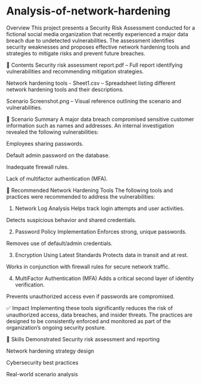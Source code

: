 # Analysis-of-network-hardening

Overview
This project presents a Security Risk Assessment conducted for a fictional social media organization that recently experienced a major data breach due to undetected vulnerabilities. The assessment identifies security weaknesses and proposes effective network hardening tools and strategies to mitigate risks and prevent future breaches.

📂 Contents
Security risk assessment report.pdf – Full report identifying vulnerabilities and recommending mitigation strategies.

Network hardening tools - Sheet1.csv – Spreadsheet listing different network hardening tools and their descriptions.

Scenario Screenshot.png – Visual reference outlining the scenario and vulnerabilities.

🔎 Scenario Summary
A major data breach compromised sensitive customer information such as names and addresses. An internal investigation revealed the following vulnerabilities:

Employees sharing passwords.

Default admin password on the database.

Inadequate firewall rules.

Lack of multifactor authentication (MFA).

🔧 Recommended Network Hardening Tools
The following tools and practices were recommended to address the vulnerabilities:

1. Network Log Analysis
Helps track login attempts and user activities.

Detects suspicious behavior and shared credentials.

2. Password Policy Implementation
Enforces strong, unique passwords.

Removes use of default/admin credentials.

3. Encryption Using Latest Standards
Protects data in transit and at rest.

Works in conjunction with firewall rules for secure network traffic.

4. MultiFactor Authentication (MFA)
Adds a critical second layer of identity verification.

Prevents unauthorized access even if passwords are compromised.

✅ Impact
Implementing these tools significantly reduces the risk of unauthorized access, data breaches, and insider threats. The practices are designed to be consistently enforced and monitored as part of the organization’s ongoing security posture.

🧠 Skills Demonstrated
Security risk assessment and reporting

Network hardening strategy design

Cybersecurity best practices

Real-world scenario analysis
